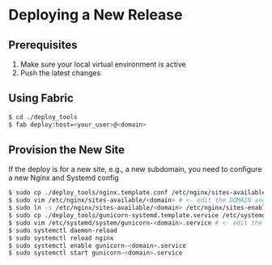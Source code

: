 Deploying a New Release
===================================

## Prerequisites

1. Make sure your local virtual environment is active
2. Push the latest changes

## Using Fabric

```bash
$ cd ./deploy_tools
$ fab deploy:host=<your_user>@<domain>
```

## Provision the New Site

If the deploy is for a new site, e.g., a new subdomain, you need to configure a new Nginx and Systemd config

```bash
$ sudo cp ./deploy_tools/nginx.template.conf /etc/nginx/sites-available/<domain>
$ sudo vim /etc/nginx/sites-available/<domain> # <- edit the DOMAIN and <your_user> parts
$ sudo ln -s /etc/nginx/sites-available/<domain> /etc/nginx/sites-enabled/<domain>
$ sudo cp ./deploy_tools/gunicorn-systemd.template.service /etc/systemd/system/gunicorn-<domain>.service
$ sudo vim /etc/systemd/system/gunicorn-<domain>.service # <- edit the DOMAIN and <your_user> parts as well
$ sudo systemctl daemon-reload
$ sudo systemctl reload nginx
$ sudo systemctl enable gunicorn-<domain>.service
$ sudo systemctl start gunicorn-<domain>.service
```